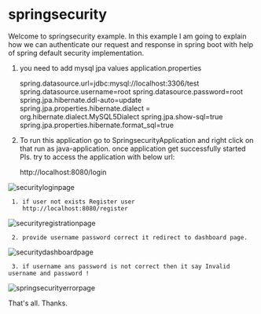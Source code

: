 # springsecurity
Welcome to springsecurity example. In this example I am going to explain how we can authenticate our request and response in spring boot with help of spring default security implementation.

1. you need to add mysql jpa values application.properties

   spring.datasource.url=jdbc:mysql://localhost:3306/test
   spring.datasource.username=root
   spring.datasource.password=root
   spring.jpa.hibernate.ddl-auto=update
   spring.jpa.properties.hibernate.dialect = org.hibernate.dialect.MySQL5Dialect
   spring.jpa.show-sql=true
   spring.jpa.properties.hibernate.format_sql=true


3. To run this application go to SpringsecurityApplication and right click on that run as java-application. once application
   get successfully started Pls. try to access the application with below url:
    
	http://localhost:8080/login

 ![securityloginpage](https://github.com/vikuSingh/springsecurity/assets/20941580/68f81a34-2366-4188-a522-e37e086540c2)

     1. if user not exists Register user
        http://localhost:8080/register

![securityregistrationpage](https://github.com/vikuSingh/springsecurity/assets/20941580/bb54cd60-579b-404d-8045-e47722310c04)

     2. provide username password correct it redirect to dashboard page.

 ![securitydashboardpage](https://github.com/vikuSingh/springsecurity/assets/20941580/22cc9ce8-98a8-40d2-9f52-28e410b2ecba)

     3. if username ans password is not correct then it say Invalid username and password !


![springsecurityerrorpage](https://github.com/vikuSingh/springsecurity/assets/20941580/59d3d8af-bdf8-4da8-b37f-8afacc7517d6)

 That's all. Thanks.

